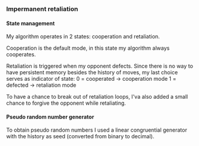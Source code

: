 ### Impermanent retaliation

#### State management
My algorithm operates in 2 states: cooperation and retaliation.

Cooperation is the default mode, in this state my algorithm always cooperates.

Retaliation is triggered when my opponent defects. Since there is no way to have persistent memory besides the history of moves, my last choice serves as indicator of state:
0 = cooperated -> cooperation mode
1 = defected   -> retaliation mode

To have a chance to break out of retaliation loops, I'va also added a small chance to forgive the opponent while retaliating.


#### Pseudo random number generator
To obtain pseudo random numbers I used a linear congruential generator with the history as seed (converted from binary to decimal).
